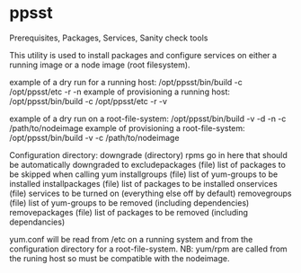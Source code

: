 ppsst
=====

Prerequisites, Packages, Services, Sanity check tools

This utility is used to install packages and configure services on either a running image or a node image (root filesystem).

example of a dry run for a running host:
/opt/ppsst/bin/build -c /opt/ppsst/etc -r -n
example of provisioning a running host:
/opt/ppsst/bin/build -c /opt/ppsst/etc -r -v

example of a dry run on a root-file-system:
/opt/ppsst/bin/build -v -d -n -c /path/to/nodeimage
example of provisioning a root-file-system:
/opt/ppsst/bin/build -v -c /path/to/nodeimage

Configuration directory:
  downgrade (directory)
    rpms go in here that should be automatically downgraded to
  excludepackages (file)
    list of packages to be skipped when calling yum
  installgroups (file)
    list of yum-groups to be installed
  installpackages (file)
    list of packages to be installed
  onservices (file)
    services to be turned on (everything else off by default)
  removegroups (file)
    list of yum-groups to be removed (including dependencies)
  removepackages (file)
    list of packages to be removed (including dependancies)

  yum.conf will be read from /etc on a running system and from the configuration directory for a root-file-system.  NB: yum/rpm are called from the runing host so must be compatible with the nodeimage.
